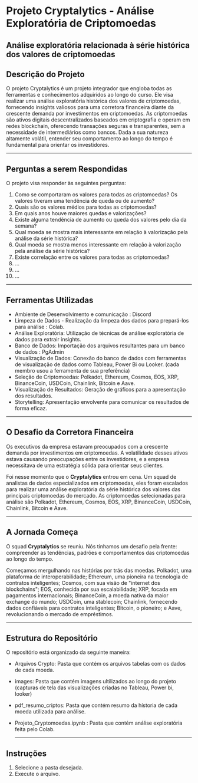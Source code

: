 #  Projeto Cryptalytics - Análise Exploratória de Criptomoedas
## Análise exploratória relacionada à série histórica dos valores de criptomoedas

## Descrição do Projeto
O projeto Cryptalytics é um projeto integrador que engloba todas as ferramentas e conhecimentos adquiridos ao longo do curso. Ele visa realizar uma análise exploratória histórica dos valores de criptomoedas, fornecendo insights valiosos para uma corretora financeira diante da crescente demanda por investimentos em criptomoedas. As criptomoedas são ativos digitais descentralizados baseados em criptografia e operam em redes blockchain, oferecendo transações seguras e transparentes, sem a necessidade de intermediários como bancos. Dada a sua natureza altamente volátil, entender seu comportamento ao longo do tempo é fundamental para orientar os investidores.

---

## Perguntas a serem Respondidas
O projeto visa responder às seguintes perguntas:

1. Como se comportaram os valores para todas as criptomoedas? Os valores tiveram uma tendência de queda ou de aumento?
2. Quais são os valores médios para todas as criptomoedas?
3. Em quais anos houve maiores quedas e valorizações?
4. Existe alguma tendência de aumento ou queda dos valores pelo dia da semana?
5. Qual moeda se mostra mais interessante em relação à valorização pela análise da série histórica?
6. Qual moeda se mostra menos interessante em relação à valorização pela análise da série histórica?
7. Existe correlação entre os valores para todas as criptomoedas?
8. ...
9. ...
10. ...

---

## Ferramentas Utilizadas

- Ambiente de Desenvolvimento e comunicação : Discord
- Limpeza de Dados - Realização da limpeza dos dados para prepará-los para análise : Colab.
- Análise Exploratória: Utilização de técnicas de análise exploratória de dados para extrair insights.
- Banco de Dados: Importação dos arquivos resultantes para um banco de dados : PgAdmin
- Visualização de Dados: Conexão do banco de dados com ferramentas de visualização de dados como Tableau, Power Bi ou Looker. (cada membro usou a ferramenta de sua preferência) 
- Seleção de Criptomoedas: Polkadot, Ethereum, Cosmos, EOS, XRP, BinanceCoin, USDCoin, Chainlink, Bitcoin e Aave.
- Visualização de Resultados: Geração de gráficos para a apresentação dos resultados.
- Storytelling: Apresentação envolvente para comunicar os resultados de forma eficaz.
  
---

## O Desafio da Corretora Financeira
Os executivos da empresa estavam preocupados com a crescente demanda por investimentos em criptomoedas. A volatilidade desses ativos estava causando preocupações entre os investidores, e a empresa necessitava de uma estratégia sólida para orientar seus clientes.

Foi nesse momento que o **Cryptalytics** entrou em cena. Um squad de analistas de dados especializados em criptomoedas, eles foram escalados para realizar uma análise exploratória da série histórica dos valores das principais criptomoedas do mercado. As criptomoedas selecionadas para análise são Polkadot, Ethereum, Cosmos, EOS, XRP, BinanceCoin, USDCoin, Chainlink, Bitcoin e Aave.

---

## A Jornada Começa
O squad **Cryptalytics** se reuniu. Nós tinhamos um desafio pela frente: compreender as tendências, padrões e comportamentos das criptomoedas ao longo do tempo.

Começamos mergulhando nas histórias por trás das moedas. Polkadot, uma plataforma de interoperabilidade; Ethereum, uma pioneira na tecnologia de contratos inteligentes; Cosmos, com sua visão de "internet dos blockchains"; EOS, conhecida por sua escalabilidade; XRP, focada em pagamentos internacionais; BinanceCoin, a moeda nativa da maior exchange do mundo; USDCoin, uma stablecoin; Chainlink, fornecendo dados confiáveis para contratos inteligentes; Bitcoin, o pioneiro; e Aave, revolucionando o mercado de empréstimos.

---

## Estrutura do Repositório
O repositório está organizado da seguinte maneira:

* Arquivos Crypto: Pasta que contém os arquivos tabelas com os dados de cada moeda.

* images: Pasta que contém imagens ultilizados ao longo do projeto (capturas de tela das visualizações criadas no Tableau, Power bi, looker)

* pdf_resumo_criptos: Pasta que contém resumo da hístoria de cada moeda utilizada para análise.

* Projeto_Cryptomoedas.ipynb : Pasta que contém análise exploratória feita pelo Colab.

  ---

## Instruções

1. Selecione a pasta desejada.
2. Execute o arquivo.



